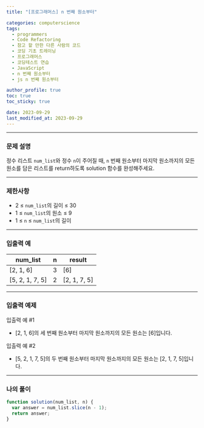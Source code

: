 ```yaml
---
title: "[프로그래머스] n 번째 원소부터"

categories: computerscience
tags:
  - programmers
  - Code Refactoring
  - 참고 할 만한 다른 사람의 코드
  - 코딩 기초 트레이닝
  - 프로그래머스
  - 코딩테스트 연습
  - JavaScript
  - n 번째 원소부터
  - js n 번째 원소부터

author_profile: true
toc: true
toc_sticky: true

date: 2023-09-29
last_modified_at: 2023-09-29
---
```


---

### 문제 설명

정수 리스트 `num_list`와 정수 `n`이 주어질 때, `n` 번째 원소부터 마지막 원소까지의 모든 원소를 담은 리스트를 return하도록 solution 함수를 완성해주세요.

---

### 제한사항

- 2 ≤ `num_list`의 길이 ≤ 30
- 1 ≤ `num_list`의 원소 ≤ 9
- 1 ≤ `n` ≤ `num_list`의 길이

---

### 입출력 예

| num_list        | n   | result       |
| --------------- | --- | ------------ |
| [2, 1, 6]       | 3   | [6]          |
| [5, 2, 1, 7, 5] | 2   | [2, 1, 7, 5] |

---

### 입출력 예제

입출력 예 #1

- [2, 1, 6]의 세 번째 원소부터 마지막 원소까지의 모든 원소는 [6]입니다.

입출력 예 #2

- [5, 2, 1, 7, 5]의 두 번째 원소부터 마지막 원소까지의 모든 원소는 [2, 1, 7, 5]입니다.

---

### 나의 풀이

```jsx
function solution(num_list, n) {
  var answer = num_list.slice(n - 1);
  return answer;
}
```
